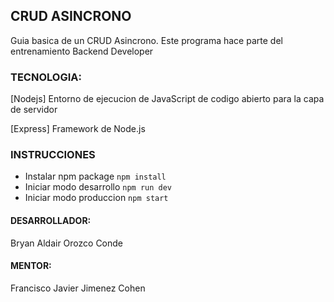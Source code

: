 ## CRUD ASINCRONO

Guia basica de un CRUD Asincrono.
Este programa hace parte del entrenamiento Backend Developer

### TECNOLOGIA:
[Nodejs] Entorno de ejecucion de JavaScript de codigo abierto para la capa de servidor

[Express] Framework de Node.js

### INSTRUCCIONES
- Instalar npm package ``` npm install ```
- Iniciar modo desarrollo ``` npm run dev ```
- Iniciar modo produccion ``` npm start ```

#### DESARROLLADOR:
Bryan Aldair Orozco Conde

#### MENTOR:
Francisco Javier Jimenez Cohen
